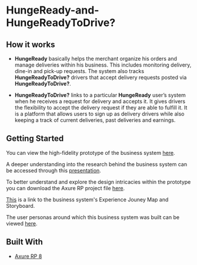 # HungeReady-and-HungeReadyToDrive?
## How it works
- **HungeReady** basically helps the merchant organize his orders and manage deliveries within his business. This includes monitoring delivery, dine-in and pick-up requests. The system also tracks **HungeReadyToDrive?** drivers that accept delivery requests posted via **HungeReadyToDrive?**.  

- **HungeReadyToDrive?** links to a particular **HungeReady** user’s system when he receives a request for delivery and accepts it. It gives drivers the flexibility to accept the delivery request if they are able to fulfill it. It is a platform that allows users to sign up as delivery drivers while also keeping a track of current deliveries, past deliveries and earnings. 

## Getting Started

You can view the high-fidelity prototype of the business system [here](https://yoe5h0.axshare.com). 

A deeper understanding into the research behind the business system can be accessed through this [presentation](https://github.com/arjunchndr/HungeReady-and-HungeReadyToEat-/blob/master/HungeReady_Final_Presentation.pptx). 

To better understand and explore the design intricacies within the prototype you can download the Axure RP project file [here](https://github.com/arjunchndr/HungeReady-and-HungeReadyToEat-/blob/master/HungeReady_FINAL.rp). 

[This](https://github.com/arjunchndr/HungeReady-and-HungeReadyToEat-/blob/master/experience-journey-map.pdf) is a link to the business system's Experience Jouney Map and Storyboard. 

The user personas around which this business system was built can be viewed [here](https://github.com/arjunchndr/HungeReady-and-HungeReadyToEat-/tree/master/User%20Personas).

## Built With

* [Axure RP 8](https://www.axure.com/download)
